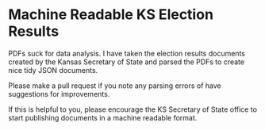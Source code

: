 # Machine Readable KS Election Results

PDFs suck for data analysis. I have taken the election results documents created by the Kansas Secretary of State and parsed the PDFs to create nice tidy JSON documents.

Please make a pull request if you note any parsing errors of have suggestions for improvements.

If this is helpful to you, please encourage the KS Secretary of State office to start publishing documents in a machine readable format.